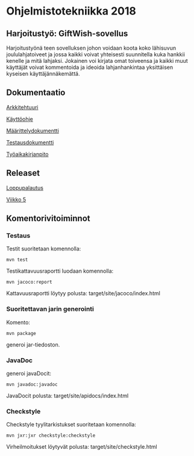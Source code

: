 

# Ohjelmistotekniikka 2018  
## Harjoitustyö: GiftWish-sovellus

Harjoitustyönä teen sovelluksen johon voidaan koota koko lähisuvun joululahjatoiveet ja jossa kaikki voivat yhteisesti suunnitella kuka hankkii kenelle ja mitä lahjaksi. Jokainen voi kirjata omat toiveensa ja kaikki muut käyttäjät voivat kommentoida ja ideoida lahjanhankintaa yksittäisen kyseisen käyttäjännäkemättä.

## Dokumentaatio
[Arkkitehtuuri](https://github.com/NooraVino/ot-harjoitustyo/blob/master/GiftWish/Dokumentointi/Arkkitehtuuri.md) 

[Käyttöohje](https://github.com/NooraVino/ot-harjoitustyo/blob/master/GiftWish/Dokumentointi/K%C3%A4ytt%C3%B6ohje.md)

[Määrittelydokumentti](https://github.com/NooraVino/ot-harjoitustyo/blob/master/GiftWish/Dokumentointi/M%C3%A4%C3%A4rittelydokumentti.md)

[Testausdokumentti](https://github.com/NooraVino/ot-harjoitustyo/blob/master/GiftWish/Dokumentointi/Testausdokumentti.md)

[Työaikakirjanpito](https://github.com/NooraVino/ot-harjoitustyo/blob/master/GiftWish/Dokumentointi/Ty%C3%B6aikakirjanpito.md)


## Releaset 

[Loppupalautus](https://github.com/NooraVino/ot-harjoitustyo/releases)

[Viikko 5](https://github.com/NooraVino/ot-harjoitustyo/releases)

## Komentorivitoiminnot

### Testaus

Testit suoritetaan komennolla:
```
mvn test
```
Testikattavuusraportti luodaan komennolla:
```
mvn jacoco:report
```
Kattavuusraportti löytyy polusta:  target/site/jacoco/index.html

### Suoritettavan jarin generointi

Komento:
```
mvn package
```
generoi jar-tiedoston. 

### JavaDoc
generoi javaDocit:
```
mvn javadoc:javadoc
```

JavaDocit polusta: target/site/apidocs/index.html
### Checkstyle
Checkstyle tyylitarkistukset suoritetaan komennolla:

```
mvn jxr:jxr checkstyle:checkstyle
```
Virheilmoitukset löytyvät polusta: target/site/checkstyle.html
